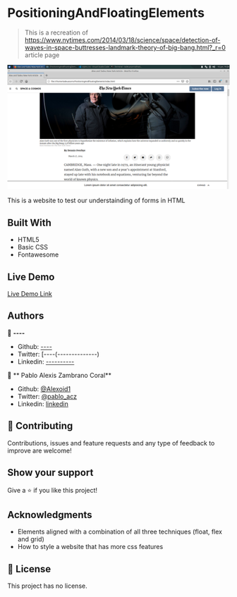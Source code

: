 # PositioningAndFloatingElements



> This is a recreation of https://www.nytimes.com/2014/03/18/science/space/detection-of-waves-in-space-buttresses-landmark-theory-of-big-bang.html?_r=0 article page

![screenshot](./img/screen.png)

This is a website to test our understainding of forms in HTML

## Built With

- HTML5
- Basic CSS
- Fontawesome

## Live Demo

[Live Demo Link]()


## Authors

👤 **----**

- Github: [----](-------)
- Twitter: [----(--------------)
- Linkedin: [----------](----------)

👤  ** Pablo Alexis Zambrano Coral**

- Github: [@Alexoid1](https://github.com/Alexoid1)
- Twitter: [@pablo_acz](https://twitter.com/pablo_acz)
- Linkedin: [linkedin](https://www.linkedin.com/in/pablo-alexis-zambrano-coral-7a614a189/)

##  🤝   Contributing

Contributions, issues and feature requests and any type of feedback to improve are welcome!

## Show your support

Give a ⭐️ if you like this project!

## Acknowledgments

- Elements aligned with a combination of all three techniques (float, flex and grid)
- How to style a website that has more css features


## 📝 License

This project has no license.
